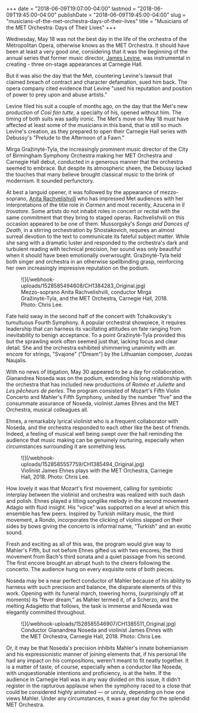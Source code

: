 +++
date = "2018-06-09T19:07:00-04:00"
lastmod = "2018-06-09T19:45:00-04:00"
publishDate = "2018-06-09T19:45:00-04:00"
slug = "musicians-of-the-met-orchestra-days-of-their-lives"
title = "Musicians of the MET Orchestra: Days of Their Lives"
+++

Wednesday, May 18 was not the best day in the life of the orchestra of the Metropolitan Opera, otherwise knows as the MET Orchestra. It should have been at least a very good one, considering that it was the beginning of the annual series that former music director, [James Levine](/levines-ugly-exit-the-disposable-met/), was instrumental in creating - three on-stage appearances at Carnegie Hall.

But it was also the day that the Met, countering Levine's lawsuit that claimed breach of contract and character defamation, sued him back. The opera company cited evidence that Levine "used his reputation and position of power to prey upon and abuse artists."

Levine filed his suit a couple of months ago, on the day that the Met's new production of *Così fan tutte*, a specialty of his, opened without him. The timing of both suits was sadly ironic. The Met's move on May 18 must have affected at least some of the musicians in this band, that is still so much Levine's creation, as they prepared to open their Carnegie Hall series with Debussy's "Prelude to the Afternoon of a Fawn."

Mirga Gražinytė-Tyla, the increasingly prominent music director of the City of Birmingham Symphony Orchestra making her MET Orchestra and Carnegie Hall debut, conducted in a generous manner that the orchestra seemed to embrace. But despite its atmospheric sheen, the Debussy lacked the touches that many believe brought classical music to the brink of modernism. It sounded perfunctory.

At best a languid opener, it was followed by the appearance of mezzo-soprano, [Anita Rachvelishvili](/scene/people/anita-rachvelishvili/) who has impressed Met audiences with her interpretations of the title role in *Carmen* and most recently, Azucena in *Il trovatore*. Some artists do not inhabit roles in concert or recital with the same commitment that they bring to staged operas. Rachvelishvili on this occasion appeared to be one of them. Mussorgsky's *Songs and Dances of Death*, in a stirring orchestration by Shostakovich, requires an almost surreal devotion to the text to communicate its fateful subject matter. While she sang with a dramatic luster and responded to the orchestra's dark and turbulent reading with technical precision, her sound was only beautiful when it should have been emotionally overwrought. Gražinytė-Tyla held both singer and orchestra in an otherwise spellbinding grasp, reinforcing her own increasingly impressive reputation on the podium. 

<figure data-type="image">
![](/webhook-uploads/1528585494608/CH1384283_Original.jpg)
<figcaption>Mezzo-soprano Anita Rachvelishvili, conductor Mirga Gražinytė-Tyla, and the MET Orchestra, Carnegie Hall, 2018. Photo: Chris Lee.</figcaption>
</figure>

Fate held sway in the second half of the concert with Tchaikovsky's tumultuous Fourth Symphony. A popular orchestral showpiece, it requires leadership that can harness its vacillating attitudes on fate ranging from inevitability to benign acceptance. To a point Gražinytė-Tyla provided this but the sprawling work often seemed just that, lacking focus and clear detail. She and the orchestra exhibited shimmering unanimity with an encore for strings, "Svajone" ("Dream") by the Lithuanian composer, Juozas Naujalis.

With no news of litigation, May 30 appeared to be a day for collaboration. Gianandrea Noseda was on the podium, extending his long relationship with the orchestra that has included new productions of *Roméo et Juliette* and *Les pêcheurs de perles*. The program consisted of Mozart's Fifth Violin Concerto and Mahler's Fifth Symphony, united by the number "five" and the consummate assurance of Noseda, violinist James Ehnes and the MET Orchestra, musical colleagues all.

Ehnes, a remarkably lyrical violinist who is a frequent collaborator with Noseda, and the orchestra responded to each other like the best of friends. Indeed, a feeling of musical well being swept over the hall reminding the audience that music making can be genuinely nurturing, especially when circumstances surrounding it are something less.

<figure data-type="image">
![](/webhook-uploads/1528585557759/CH1385494_Original.jpg)
<figcaption>Violinist James Ehnes plays with the MET Orchestra, Carnegie Hall, 2018. Photo: Chris Lee.</figcaption>
</figure>

How lovely it was that Mozart's first movement, calling for symbiotic interplay between the violinist and orchestra was realized with such dash and polish. Ehnes played a lilting songlike melody in the second movement Adagio with fluid insight. His "voice" was supported on a level at which this ensemble has few peers. Inspired by Turkish military music, the third movement, a Rondo, incorporates the clicking of violins slapped on their sides by bows giving the concerto is informal name, "Turkish" and an exotic sound.

Fresh and exciting as all of this was, the program would give way to Mahler's Fifth, but not before Ehnes gifted us with two encores; the third movement from Bach's third sonata and a quiet passage from his second. The first encore brought an abrupt hush to the cheers following the concerto. The audience hung on every exquisite note of both pieces.

Noseda may be a near perfect conductor of Mahler because of his ability to harness with such precision and balance, the disparate elements of this work. Opening with its funeral march, towering horns, (surprisingly off at moments) its "fever dream," as Mahler termed it, of a Scherzo, and the melting Adagietto that follows, the task is immense and Noseda was elegantly committed throughout.

<figure data-type="image">
![](/webhook-uploads/1528585546907/CH1385511_Original.jpg)
<figcaption>Conductor Gianandrea Noseda and violinist James Ehnes with the MET Orchestra, Carnegie Hall, 2018. Photo: Chris Lee.</figcaption>
</figure>

Or, it may be that Noseda's precision inhibits Mahler's innate bohemianism and his expressionistic manner of joining elements that, if his personal life had any impact on his compositions, weren't meant to fit neatly together. It is a matter of taste, of course, especially when a conductor like Noseda, with unquestionable intentions and proficiency, is at the helm. If the audience in Carnegie Hall was in any way divided on this issue, it didn't register in the rapturous applause when the symphony raced to a close that could be considered highly animated — or unruly, depending on how one views Mahler. Under any circumstances, it was a great day for the splendid MET Orchestra. 
